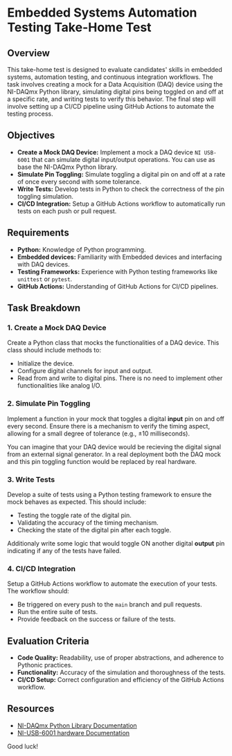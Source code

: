 # Embedded Systems Automation Testing Take-Home Test

## Overview

This take-home test is designed to evaluate candidates' skills in embedded systems, automation testing, and continuous integration workflows. The task involves creating a mock for a Data Acquisition (DAQ) device using the NI-DAQmx Python library, simulating digital pins being toggled on and off at a specific rate, and writing tests to verify this behavior. The final step will involve setting up a CI/CD pipeline using GitHub Actions to automate the testing process.

## Objectives

- **Create a Mock DAQ Device:** Implement a mock a DAQ device `NI USB-6001` that can simulate digital input/output operations. You can use as base the NI-DAQmx Python library.
- **Simulate Pin Toggling:** Simulate toggling a digital pin on and off at a rate of once every second with some tolerance.
- **Write Tests:** Develop tests in Python to check the correctness of the pin toggling simulation.
- **CI/CD Integration:** Setup a GitHub Actions workflow to automatically run tests on each push or pull request.

## Requirements

- **Python:** Knowledge of Python programming.
- **Embedded devices:** Familiarity with Embedded devices and interfacing with DAQ devices.
- **Testing Frameworks:** Experience with Python testing frameworks like `unittest` or `pytest`.
- **GitHub Actions:** Understanding of GitHub Actions for CI/CD pipelines.

## Task Breakdown

### 1. Create a Mock DAQ Device

Create a Python class that mocks the functionalities of a DAQ device. This class should include methods to:
- Initialize the device.
- Configure digital channels for input and output.
- Read from and write to digital pins.
There is no need to implement other functionalities like analog I/O.

### 2. Simulate Pin Toggling

Implement a function in your mock that toggles a digital **input** pin on and off every second. Ensure there is a mechanism to verify the timing aspect, allowing for a small degree of tolerance (e.g., ±10 milliseconds).

You can imagine that your DAQ device would be recieving the digital signal from an external signal generator. In a real deployment both the DAQ mock and this pin toggling function would be replaced by real hardware.

### 3. Write Tests

Develop a suite of tests using a Python testing framework to ensure the mock behaves as expected. This should include:
- Testing the toggle rate of the digital pin.
- Validating the accuracy of the timing mechanism.
- Checking the state of the digital pin after each toggle.

Additionaly write some logic that would toggle ON another digital **output** pin indicating if any of the tests have failed.

### 4. CI/CD Integration

Setup a GitHub Actions workflow to automate the execution of your tests. The workflow should:
- Be triggered on every push to the `main` branch and pull requests.
- Run the entire suite of tests.
- Provide feedback on the success or failure of the tests.

## Evaluation Criteria

- **Code Quality:** Readability, use of proper abstractions, and adherence to Pythonic practices.
- **Functionality:** Accuracy of the simulation and thoroughness of the tests.
- **CI/CD Setup:** Correct configuration and efficiency of the GitHub Actions workflow.

## Resources

- [NI-DAQmx Python Library Documentation](https://nidaqmx-python.readthedocs.io/en/latest/)
- [NI-USB-6001 hardware Documentation](https://www.ni.com/docs/en-US/bundle/usb-6001-specs/resource/374369a.pdf)

Good luck!
